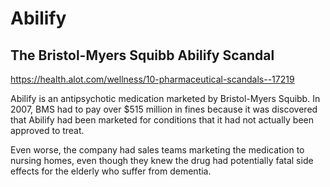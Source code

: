 # Abilify

## The Bristol-Myers Squibb Abilify Scandal

<https://health.alot.com/wellness/10-pharmaceutical-scandals--17219>

Abilify is an antipsychotic medication marketed by Bristol-Myers Squibb. In 2007, BMS had to pay over $515 million in fines because it was discovered that Abilify had been marketed for conditions that it had not actually been approved to treat.

Even worse, the company had sales teams marketing the medication to nursing homes, even though they knew the drug had potentially fatal side effects for the elderly who suffer from dementia.
